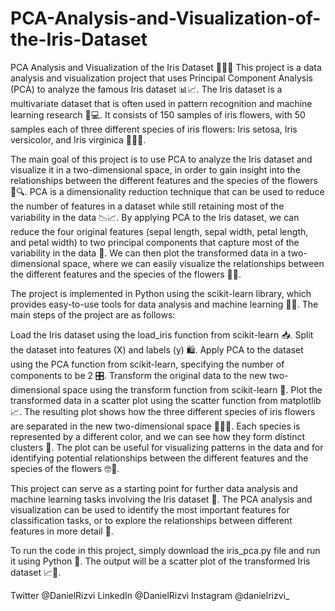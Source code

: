 # PCA-Analysis-and-Visualization-of-the-Iris-Dataset
PCA Analysis and Visualization of the Iris Dataset 🌺🌿🌸
This project is a data analysis and visualization project that uses Principal Component Analysis (PCA) to analyze the famous Iris dataset 📊📈. The Iris dataset is a multivariate dataset that is often used in pattern recognition and machine learning research 🧠💻. It consists of 150 samples of iris flowers, with 50 samples each of three different species of iris flowers: Iris setosa, Iris versicolor, and Iris virginica 🌼🌻🌷.

The main goal of this project is to use PCA to analyze the Iris dataset and visualize it in a two-dimensional space, in order to gain insight into the relationships between the different features and the species of the flowers 🤔🔍. PCA is a dimensionality reduction technique that can be used to reduce the number of features in a dataset while still retaining most of the variability in the data 📉📈. By applying PCA to the Iris dataset, we can reduce the four original features (sepal length, sepal width, petal length, and petal width) to two principal components that capture most of the variability in the data 🌟. We can then plot the transformed data in a two-dimensional space, where we can easily visualize the relationships between the different features and the species of the flowers 🌿🌸.

The project is implemented in Python using the scikit-learn library, which provides easy-to-use tools for data analysis and machine learning 🐍🧰. The main steps of the project are as follows:

Load the Iris dataset using the load_iris function from scikit-learn 📥.
Split the dataset into features (X) and labels (y) 🛍️.
Apply PCA to the dataset using the PCA function from scikit-learn, specifying the number of components to be 2 🎛️.
Transform the original data to the new two-dimensional space using the transform function from scikit-learn 🔄.
Plot the transformed data in a scatter plot using the scatter function from matplotlib 📈.
The resulting plot shows how the three different species of iris flowers are separated in the new two-dimensional space 🌸🌻🌷. Each species is represented by a different color, and we can see how they form distinct clusters 🌟. The plot can be useful for visualizing patterns in the data and for identifying potential relationships between the different features and the species of the flowers 🤓👀.

This project can serve as a starting point for further data analysis and machine learning tasks involving the Iris dataset 🚀. The PCA analysis and visualization can be used to identify the most important features for classification tasks, or to explore the relationships between different features in more detail 🧐.

To run the code in this project, simply download the iris_pca.py file and run it using Python 🐍. The output will be a scatter plot of the transformed Iris dataset 📈👀.

Twitter @DanielRizvi LinkedIn @DanielRizvi Instagram @danielrizvi_


